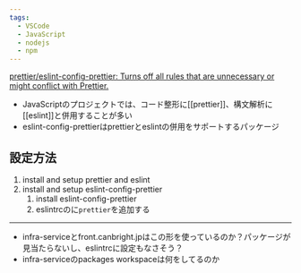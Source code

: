 ```yaml
---
tags:
  - VSCode
  - JavaScript
  - nodejs
  - npm
---
```

[prettier/eslint-config-prettier: Turns off all rules that are unnecessary or might conflict with Prettier.](https://github.com/prettier/eslint-config-prettier#installation)

- JavaScriptのプロジェクトでは、コード整形に[[prettier]]、構文解析に[[eslint]]と併用することが多い
- eslint-config-prettierはprettierとeslintの併用をサポートするパッケージ


## 設定方法
1. install and setup prettier and eslint
2. install and setup eslint-config-prettier
	1. install eslint-config-prettier
	2. eslintrcのに`prettier`を追加する


---
- infra-serviceとfront.canbright.jpはこの形を使っているのか？パッケージが見当たらないし、eslintrcに設定もなさそう？
- infra-serviceのpackages workspaceは何をしてるのか
